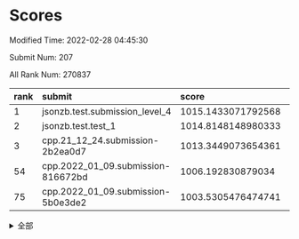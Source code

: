 # Scores

Modified Time: 2022-02-28 04:45:30

Submit Num: 207

All Rank Num: 270837

| rank |               submit               |       score        |       sigma        | pk_num |
| :--- | :--------------------------------- | :----------------- | :----------------- | :----- |
| 1    | jsonzb.test.submission_level_4     | 1015.1433071792568 | 0.8155733947620677 | 5234   |
| 2    | jsonzb.test.test_1                 | 1014.8148148980333 | 0.8576551967829454 | 5233   |
| 3    | cpp.21_12_24.submission-2b2ea0d7   | 1013.3449073654361 | 0.7977210605181385 | 5236   |
| 54   | cpp.2022_01_09.submission-816672bd | 1006.192830879034  | 0.7128338861880215 | 5237   |
| 75   | cpp.2022_01_09.submission-5b0e3de2 | 1003.5305476474741 | 0.7133096252720859 | 5235   |


<details>
<summary>全部</summary>

| rank |                 submit                 |       score        |       sigma        | pk_num |
| :--- | :------------------------------------- | :----------------- | :----------------- | :----- |
| 1    | jsonzb.test.submission_level_4         | 1015.1433071792568 | 0.8155733947620677 | 5234   |
| 2    | jsonzb.test.test_1                     | 1014.8148148980333 | 0.8576551967829454 | 5233   |
| 3    | cpp.21_12_24.submission-2b2ea0d7       | 1013.3449073654361 | 0.7977210605181385 | 5236   |
| 4    | gobigger.level_3.submission_level_3_3  | 1011.7067004025884 | 0.7818246083912695 | 5230   |
| 5    | gobigger.level_3.submission_level_3_36 | 1011.5329060984674 | 0.7673318563344893 | 5227   |
| 6    | gobigger.level_3.submission_level_3_15 | 1011.5127528099139 | 0.7670732172101287 | 5234   |
| 7    | gobigger.level_3.submission_level_3_5  | 1011.4649155738874 | 0.7767306146454266 | 5235   |
| 8    | gobigger.level_3.submission_level_3_42 | 1011.0303902245141 | 0.7662576948142658 | 5235   |
| 9    | gobigger.level_3.submission_level_3_47 | 1010.9962811461074 | 0.7707784559370989 | 5231   |
| 10   | gobigger.level_3.submission_level_3_41 | 1010.99589751627   | 0.7726545455016742 | 5229   |
| 11   | gobigger.level_3.submission_level_3_6  | 1010.9091772751258 | 0.7554846320802222 | 5232   |
| 12   | gobigger.level_3.submission_level_3_19 | 1010.8804044607135 | 0.7618226197447457 | 5237   |
| 13   | gobigger.level_3.submission_level_3_38 | 1010.8417095019478 | 0.7589444318209299 | 5234   |
| 14   | gobigger.level_3.submission_level_3_0  | 1010.6551633432778 | 0.7570765179025792 | 5231   |
| 15   | gobigger.level_3.submission_level_3_48 | 1010.5616652769934 | 0.749230016709499  | 5233   |
| 16   | gobigger.level_3.submission_level_3_29 | 1010.4394787613492 | 0.7581437077363187 | 5230   |
| 17   | gobigger.level_3.submission_level_3_30 | 1010.4298200764792 | 0.7545187160149887 | 5241   |
| 18   | gobigger.level_3.submission_level_3_31 | 1010.3465765081004 | 0.8085138771005428 | 5236   |
| 19   | gobigger.level_3.submission_level_3_34 | 1010.3261811106554 | 0.7468592184446227 | 5233   |
| 20   | gobigger.level_3.submission_level_3_22 | 1010.2823001256902 | 0.75583048160433   | 5236   |
| 21   | gobigger.level_3.submission_level_3_18 | 1010.2759840340526 | 0.7585411095943286 | 5235   |
| 22   | gobigger.level_3.submission_level_3_1  | 1010.2370345856634 | 0.7670489553710651 | 5239   |
| 23   | gobigger.level_3.submission_level_3_10 | 1010.228833481826  | 0.7518305977057775 | 5234   |
| 24   | gobigger.level_3.submission_level_3_27 | 1010.1992866168412 | 0.762961368679381  | 5231   |
| 25   | gobigger.level_3.submission_level_3_25 | 1010.1776996873231 | 0.7631372367240995 | 5234   |
| 26   | gobigger.level_3.submission_level_3_21 | 1010.0593617136626 | 0.7557596756944469 | 5230   |
| 27   | gobigger.level_3.submission_level_3_17 | 1009.9374683374272 | 0.7620939823693613 | 5232   |
| 28   | gobigger.level_3.submission_level_3_24 | 1009.9129139608596 | 0.7783229436985437 | 5235   |
| 29   | gobigger.level_3.submission_level_3_28 | 1009.8837477714275 | 0.7666555776634157 | 5234   |
| 30   | gobigger.level_3.submission_level_3_39 | 1009.8809264040653 | 0.7569307177131562 | 5240   |
| 31   | gobigger.level_3.submission_level_3_40 | 1009.8496839153728 | 0.7646072680858448 | 5230   |
| 32   | gobigger.level_3.submission_level_3_33 | 1009.7617649218755 | 0.775715827074263  | 5235   |
| 33   | gobigger.level_3.submission_level_3_45 | 1009.6990285232152 | 0.7516744065850042 | 5232   |
| 34   | gobigger.level_3.submission_level_3_44 | 1009.678098929934  | 0.7659104706720775 | 5238   |
| 35   | gobigger.level_3.submission_level_3_2  | 1009.6617039676833 | 0.7515604699036846 | 5231   |
| 36   | gobigger.level_3.submission_level_3_14 | 1009.6036862000436 | 0.7645722285541401 | 5236   |
| 37   | gobigger.level_3.submission_level_3_37 | 1009.5781316886023 | 0.7582964996683903 | 5233   |
| 38   | gobigger.level_3.submission_level_3_8  | 1009.4887966297973 | 0.7384422706448069 | 5239   |
| 39   | gobigger.level_3.submission_level_3_12 | 1009.4454634535138 | 0.759570194242618  | 5229   |
| 40   | gobigger.level_3.submission_level_3_4  | 1009.3736904283957 | 0.7402656688453517 | 5236   |
| 41   | gobigger.level_3.submission_level_3_49 | 1009.3670743803663 | 0.7340667532223414 | 5237   |
| 42   | gobigger.level_3.submission_level_3_16 | 1009.365567050796  | 0.7659038145181413 | 5237   |
| 43   | gobigger.level_3.submission_level_3_20 | 1009.2984140146742 | 0.7477101851650996 | 5239   |
| 44   | gobigger.level_3.submission_level_3_35 | 1009.2733803745783 | 0.7675491412884705 | 5235   |
| 45   | gobigger.level_3.submission_level_3_26 | 1009.1749998182712 | 0.7459313935612869 | 5229   |
| 46   | gobigger.level_3.submission_level_3_23 | 1009.1467835685868 | 0.7342255126260966 | 5230   |
| 47   | gobigger.level_3.submission_level_3_46 | 1008.8926431888301 | 0.7466090029405937 | 5234   |
| 48   | gobigger.level_3.submission_level_3_11 | 1008.8415281154037 | 0.7383715366124877 | 5236   |
| 49   | gobigger.level_3.submission_level_3_43 | 1008.8026989370943 | 0.7442962863467611 | 5235   |
| 50   | gobigger.level_3.submission_level_3_32 | 1008.7317627676757 | 0.7744729582925836 | 5236   |
| 51   | gobigger.level_3.submission_level_3_13 | 1008.632887989152  | 0.7631303197511893 | 5232   |
| 52   | gobigger.level_3.submission_level_3_7  | 1008.5537755757425 | 0.7388834349499045 | 5231   |
| 53   | gobigger.level_3.submission_level_3_9  | 1008.358741945412  | 0.7440023115572296 | 5231   |
| 54   | cpp.2022_01_09.submission-816672bd     | 1006.192830879034  | 0.7128338861880215 | 5237   |
| 55   | gobigger.level_1.submission_level_1_24 | 1005.1342721306671 | 0.7092666100617374 | 5232   |
| 56   | gobigger.level_1.submission_level_1_45 | 1005.113692152552  | 0.7248305686255725 | 5235   |
| 57   | gobigger.level_1.submission_level_1_17 | 1004.8733081941485 | 0.72726775578482   | 5229   |
| 58   | gobigger.level_1.submission_level_1_11 | 1004.5027023047712 | 0.7157603413849734 | 5231   |
| 59   | gobigger.level_1.submission_level_1_32 | 1004.4867617270643 | 0.7286019236056179 | 5230   |
| 60   | gobigger.level_1.submission_level_1_43 | 1004.4289750131317 | 0.7198423252093755 | 5235   |
| 61   | gobigger.level_1.submission_level_1_14 | 1004.3404013886104 | 0.7398185563325358 | 5239   |
| 62   | gobigger.level_1.submission_level_1_42 | 1004.2050035830974 | 0.7252031514282241 | 5226   |
| 63   | gobigger.level_1.submission_level_1_49 | 1004.1533252979285 | 0.7223633026371348 | 5235   |
| 64   | gobigger.level_1.submission_level_1_19 | 1004.1432249070515 | 0.7282251540551582 | 5233   |
| 65   | gobigger.level_1.submission_level_1_39 | 1004.0909678113329 | 0.716357656853735  | 5232   |
| 66   | gobigger.level_1.submission_level_1_0  | 1003.9195134299702 | 0.710421688284929  | 5233   |
| 67   | gobigger.level_1.submission_level_1_35 | 1003.9112959324182 | 0.7310220351756712 | 5232   |
| 68   | gobigger.level_1.submission_level_1_40 | 1003.888746768101  | 0.7341601077794162 | 5227   |
| 69   | gobigger.level_1.submission_level_1_31 | 1003.861578823609  | 0.7310022423637377 | 5235   |
| 70   | gobigger.level_1.submission_level_1_48 | 1003.7613723948626 | 0.7131858848715646 | 5230   |
| 71   | gobigger.level_1.submission_level_1_16 | 1003.7130604904638 | 0.7224388857632553 | 5238   |
| 72   | gobigger.level_1.submission_level_1_41 | 1003.6813023243845 | 0.7117089611019023 | 5234   |
| 73   | gobigger.level_1.submission_level_1_18 | 1003.5610951672161 | 0.7227020766859447 | 5237   |
| 74   | gobigger.level_1.submission_level_1_26 | 1003.541680265393  | 0.7055372434035607 | 5234   |
| 75   | cpp.2022_01_09.submission-5b0e3de2     | 1003.5305476474741 | 0.7133096252720859 | 5235   |
| 76   | gobigger.level_1.submission_level_1_27 | 1003.5260212748213 | 0.7109312697414455 | 5236   |
| 77   | gobigger.level_1.submission_level_1_47 | 1003.513445037096  | 0.7100054739223595 | 5239   |
| 78   | gobigger.level_1.submission_level_1_30 | 1003.4497897274972 | 0.7188710516443981 | 5228   |
| 79   | gobigger.level_1.submission_level_1_8  | 1003.2289143119342 | 0.7243427701528503 | 5233   |
| 80   | gobigger.level_1.submission_level_1_46 | 1003.175368016518  | 0.7271088286932238 | 5237   |
| 81   | gobigger.level_1.submission_level_1_37 | 1003.172242705576  | 0.7116308556719046 | 5238   |
| 82   | gobigger.level_1.submission_level_1_10 | 1003.1663461778375 | 0.7271471088503613 | 5233   |
| 83   | gobigger.level_1.submission_level_1_33 | 1003.1348291534354 | 0.710032744561344  | 5240   |
| 84   | gobigger.level_1.submission_level_1_3  | 1003.1287715106251 | 0.7174577853244504 | 5235   |
| 85   | gobigger.level_1.submission_level_1_7  | 1003.0529685101527 | 0.712005720405792  | 5231   |
| 86   | gobigger.level_1.submission_level_1_12 | 1003.0457066298958 | 0.7150001239766705 | 5232   |
| 87   | gobigger.level_1.submission_level_1_9  | 1003.0396531299155 | 0.7220296525700516 | 5239   |
| 88   | gobigger.level_1.submission_level_1_28 | 1003.0234402804754 | 0.7256117834193241 | 5238   |
| 89   | gobigger.level_1.submission_level_1_29 | 1002.9936983300901 | 0.7192034185489881 | 5237   |
| 90   | gobigger.level_1.submission_level_1_15 | 1002.9000038422988 | 0.7184278335469698 | 5236   |
| 91   | gobigger.level_1.submission_level_1_2  | 1002.8743641741437 | 0.7195196870240994 | 5231   |
| 92   | gobigger.level_1.submission_level_1_22 | 1002.8518536958877 | 0.7221311547178899 | 5233   |
| 93   | gobigger.level_1.submission_level_1_5  | 1002.8332300324246 | 0.7098019840400567 | 5232   |
| 94   | gobigger.level_1.submission_level_1_25 | 1002.7442581194512 | 0.7084341829269185 | 5230   |
| 95   | gobigger.level_1.submission_level_1_13 | 1002.7371501489473 | 0.7168634039802121 | 5236   |
| 96   | gobigger.level_1.submission_level_1_44 | 1002.7111402256359 | 0.7186088603155207 | 5235   |
| 97   | gobigger.level_1.submission_level_1_1  | 1002.6926186421429 | 0.7239583883912047 | 5234   |
| 98   | gobigger.level_1.submission_level_1_36 | 1002.6260597663481 | 0.7132190229164612 | 5230   |
| 99   | gobigger.level_1.submission_level_1_34 | 1002.5426658634465 | 0.7131093892508967 | 5239   |
| 100  | gobigger.level_1.submission_level_1_38 | 1002.4833964193026 | 0.714594231109929  | 5237   |
| 101  | gobigger.level_1.submission_level_1_6  | 1002.3243330430902 | 0.7126568762778648 | 5231   |
| 102  | gobigger.level_1.submission_level_1_21 | 1002.2867191584945 | 0.7207910973046171 | 5235   |
| 103  | gobigger.level_1.submission_level_1_20 | 1002.1591055303528 | 0.7170848354252756 | 5232   |
| 104  | gobigger.level_1.submission_level_1_4  | 1001.969542778737  | 0.7322747455366673 | 5232   |
| 105  | gobigger.level_1.submission_level_1_23 | 1001.9488997567054 | 0.7110714909679975 | 5234   |
| 106  | gobigger.random.submission_random_18   | 997.4302872957446  | 0.7126164691453637 | 5227   |
| 107  | gobigger.random.submission_random_12   | 997.2283214481675  | 0.7120866379353351 | 5233   |
| 108  | gobigger.random.submission_random_20   | 996.9782025713052  | 0.7049672844649937 | 5234   |
| 109  | gobigger.random.submission_random_10   | 996.7633196015436  | 0.7130193314930394 | 5237   |
| 110  | gobigger.random.submission_random_5    | 996.6046409811431  | 0.7085908295302144 | 5231   |
| 111  | gobigger.random.submission_random_48   | 996.5833192458097  | 0.7115828057547897 | 5238   |
| 112  | gobigger.random.submission_random_34   | 996.5816923911188  | 0.7104377214875387 | 5231   |
| 113  | gobigger.random.submission_random_9    | 996.5283849023467  | 0.7216296576169358 | 5238   |
| 114  | gobigger.random.submission_random_1    | 996.3873738979366  | 0.7049825252728077 | 5236   |
| 115  | gobigger.random.submission_random_24   | 996.3543088880232  | 0.7096076404538166 | 5238   |
| 116  | gobigger.random.submission_random_49   | 996.3257434483628  | 0.7059194988392169 | 5234   |
| 117  | gobigger.random.submission_random_19   | 996.3062048143669  | 0.7169605347083775 | 5234   |
| 118  | gobigger.random.submission_random_45   | 996.2919254601013  | 0.7204745600622021 | 5230   |
| 119  | gobigger.random.submission_random_33   | 996.2876828516465  | 0.7068486798815952 | 5234   |
| 120  | gobigger.random.submission_random_42   | 996.2702871638427  | 0.699230654432749  | 5231   |
| 121  | gobigger.random.submission_random_25   | 996.2449746481908  | 0.7146228387639281 | 5235   |
| 122  | gobigger.random.submission_random_21   | 996.20681056582    | 0.7023523585662236 | 5236   |
| 123  | gobigger.random.submission_random_23   | 996.1682291223412  | 0.7075390626829241 | 5233   |
| 124  | gobigger.random.submission_random_39   | 996.1650874436202  | 0.6957661636536452 | 5231   |
| 125  | gobigger.random.submission_random_3    | 996.1534135578227  | 0.7113907635568839 | 5237   |
| 126  | gobigger.random.submission_random_27   | 996.0980557656169  | 0.7043304338521094 | 5230   |
| 127  | gobigger.random.submission_random_43   | 996.0091537711684  | 0.7088003105750968 | 5235   |
| 128  | gobigger.random.submission_random_35   | 995.9789588027429  | 0.6986965524313258 | 5239   |
| 129  | gobigger.random.submission_random_2    | 995.9697961478197  | 0.7082335069834358 | 5234   |
| 130  | gobigger.random.submission_random_28   | 995.9435378313906  | 0.6934794345788585 | 5237   |
| 131  | gobigger.random.submission_random_47   | 995.9405283931235  | 0.7094720119568068 | 5234   |
| 132  | gobigger.random.submission_random_17   | 995.8189927035733  | 0.7276929825343625 | 5236   |
| 133  | gobigger.random.submission_random_32   | 995.7875287573161  | 0.7112588408686431 | 5234   |
| 134  | gobigger.random.submission_random_37   | 995.7333237125956  | 0.7128299156355211 | 5228   |
| 135  | gobigger.random.submission_random_38   | 995.717236191301   | 0.7167029770362435 | 5232   |
| 136  | gobigger.random.submission_random_15   | 995.7123246012081  | 0.7168614954502088 | 5227   |
| 137  | gobigger.random.submission_random_4    | 995.7092186621991  | 0.7233198872728881 | 5238   |
| 138  | gobigger.random.submission_random_29   | 995.6858346639495  | 0.7167271719925266 | 5234   |
| 139  | gobigger.random.submission_random_41   | 995.6313571557903  | 0.7085281435856606 | 5229   |
| 140  | gobigger.random.submission_random_30   | 995.6158968259506  | 0.7275679363489478 | 5234   |
| 141  | gobigger.random.submission_random_26   | 995.6065202232074  | 0.7102603234680444 | 5228   |
| 142  | gobigger.random.submission_random_8    | 995.5485296885494  | 0.7088199730927434 | 5232   |
| 143  | gobigger.random.submission_random_40   | 995.5009780060553  | 0.7216747574170919 | 5237   |
| 144  | gobigger.random.submission_random_14   | 995.4630806023349  | 0.7089370246925419 | 5237   |
| 145  | gobigger.random.submission_random_6    | 995.3788320601441  | 0.7014818576648517 | 5232   |
| 146  | gobigger.random.submission_random_13   | 995.3723863041849  | 0.7123162206179634 | 5238   |
| 147  | gobigger.random.submission_random_36   | 995.3545128176839  | 0.6963504086103812 | 5229   |
| 148  | gobigger.random.submission_random_0    | 995.2313587632484  | 0.7043873488023049 | 5227   |
| 149  | gobigger.random.submission_random_44   | 995.2068310010459  | 0.7165908938914882 | 5228   |
| 150  | gobigger.random.submission_random_46   | 995.197269375201   | 0.6882123586715098 | 5232   |
| 151  | gobigger.random.submission_random_22   | 995.1000495326185  | 0.7242906664026569 | 5230   |
| 152  | gobigger.random.submission_random_31   | 994.9539651709449  | 0.7242544962102114 | 5237   |
| 153  | gobigger.random.submission_random_16   | 994.7408402730622  | 0.716073904144127  | 5236   |
| 154  | gobigger.random.submission_random_11   | 994.6889853932902  | 0.7059325663863765 | 5231   |
| 155  | gobigger.random.submission_random_7    | 994.2680515351523  | 0.7091661071823782 | 5233   |
| 156  | gobigger.level_2.submission_level_2_43 | 993.9092572495792  | 0.7272538454881425 | 5229   |
| 157  | gobigger.level_2.submission_level_2_24 | 993.8420938797243  | 0.7454963490245913 | 5234   |
| 158  | gobigger.level_2.submission_level_2_48 | 993.8169659007233  | 0.7269181012684022 | 5234   |
| 159  | gobigger.level_2.submission_level_2_37 | 993.7974101859254  | 0.7277216578701333 | 5239   |
| 160  | gobigger.level_2.submission_level_2_19 | 993.1409438034634  | 0.7313049927862465 | 5236   |
| 161  | gobigger.level_2.submission_level_2_13 | 993.1096854461582  | 0.7482369041838793 | 5235   |
| 162  | gobigger.level_2.submission_level_2_33 | 993.0331030619144  | 0.7391334673297068 | 5228   |
| 163  | gobigger.level_2.submission_level_2_25 | 993.0016111638555  | 0.7316410945752412 | 5232   |
| 164  | gobigger.level_2.submission_level_2_23 | 992.9545079996946  | 0.7310040967787349 | 5234   |
| 165  | gobigger.level_2.submission_level_2_21 | 992.907674053199   | 0.74011861722533   | 5233   |
| 166  | gobigger.level_2.submission_level_2_27 | 992.8320683320618  | 0.7360105549874225 | 5239   |
| 167  | gobigger.level_2.submission_level_2_11 | 992.8256049510115  | 0.7500197893413598 | 5233   |
| 168  | gobigger.level_2.submission_level_2_40 | 992.7630806717773  | 0.7343405421437417 | 5234   |
| 169  | gobigger.level_2.submission_level_2_44 | 992.7272844216702  | 0.7658260244955907 | 5233   |
| 170  | gobigger.level_2.submission_level_2_30 | 992.6006454698942  | 0.7518429810236631 | 5232   |
| 171  | gobigger.level_2.submission_level_2_39 | 992.5437713455856  | 0.7444755433790161 | 5234   |
| 172  | gobigger.level_2.submission_level_2_35 | 992.5068390617106  | 0.7333851720834054 | 5233   |
| 173  | gobigger.level_2.submission_level_2_38 | 992.4975143359958  | 0.7327820193390229 | 5236   |
| 174  | gobigger.level_2.submission_level_2_34 | 992.4820062937666  | 0.7446818158726289 | 5238   |
| 175  | gobigger.level_2.submission_level_2_31 | 992.3339011281723  | 0.7536173605241042 | 5234   |
| 176  | gobigger.level_2.submission_level_2_36 | 992.246649917292   | 0.7439469968810224 | 5231   |
| 177  | gobigger.level_2.submission_level_2_12 | 992.2317778145563  | 0.7410075096221344 | 5239   |
| 178  | gobigger.level_2.submission_level_2_18 | 992.1653266923157  | 0.7468141744730566 | 5230   |
| 179  | gobigger.level_2.submission_level_2_2  | 992.1235959290607  | 0.7537483738422732 | 5234   |
| 180  | gobigger.level_2.submission_level_2_26 | 992.0802260910839  | 0.7545991522329623 | 5232   |
| 181  | gobigger.level_2.submission_level_2_0  | 991.8629918625745  | 0.7558533341771349 | 5236   |
| 182  | gobigger.level_2.submission_level_2_42 | 991.7628625178244  | 0.743956023613295  | 5232   |
| 183  | gobigger.level_2.submission_level_2_29 | 991.7530485135253  | 0.7437810119458053 | 5241   |
| 184  | gobigger.level_2.submission_level_2_4  | 991.7414293481129  | 0.7541286341435324 | 5231   |
| 185  | gobigger.level_2.submission_level_2_17 | 991.6862297474443  | 0.7569631466761975 | 5237   |
| 186  | gobigger.level_2.submission_level_2_49 | 991.6803944962877  | 0.7563685114094103 | 5228   |
| 187  | gobigger.level_2.submission_level_2_15 | 991.6681227313965  | 0.7517354224540258 | 5236   |
| 188  | gobigger.level_2.submission_level_2_8  | 991.5072153352862  | 0.748595250174177  | 5229   |
| 189  | gobigger.level_2.submission_level_2_22 | 991.4918637149965  | 0.7559845460665895 | 5236   |
| 190  | gobigger.level_2.submission_level_2_14 | 991.4911841190784  | 0.751271688751725  | 5228   |
| 191  | gobigger.level_2.submission_level_2_46 | 991.4173210215688  | 0.766293913161906  | 5231   |
| 192  | gobigger.level_2.submission_level_2_41 | 991.3030098212536  | 0.7438956854443067 | 5234   |
| 193  | gobigger.level_2.submission_level_2_5  | 991.2279453779723  | 0.7515690814942494 | 5233   |
| 194  | gobigger.level_2.submission_level_2_32 | 991.2179317497728  | 0.7498009254862809 | 5229   |
| 195  | gobigger.level_2.submission_level_2_7  | 991.200701023142   | 0.7397341201596214 | 5233   |
| 196  | gobigger.level_2.submission_level_2_20 | 991.1298496200415  | 0.7430726645487482 | 5235   |
| 197  | gobigger.level_2.submission_level_2_45 | 991.0154643951104  | 0.7593801224233045 | 5231   |
| 198  | gobigger.level_2.submission_level_2_28 | 991.0095483037751  | 0.7763428288502906 | 5231   |
| 199  | gobigger.level_2.submission_level_2_6  | 990.8393240150172  | 0.7571039245801365 | 5236   |
| 200  | gobigger.level_2.submission_level_2_10 | 990.7444839812147  | 0.7671551849241843 | 5231   |
| 201  | gobigger.level_2.submission_level_2_1  | 990.6490723613554  | 0.7761500017546121 | 5229   |
| 202  | gobigger.level_2.submission_level_2_16 | 990.5418643970529  | 0.7606006736495032 | 5237   |
| 203  | gobigger.level_2.submission_level_2_47 | 990.242601352956   | 0.7618862741892757 | 5233   |
| 204  | gobigger.level_2.submission_level_2_9  | 990.2384987610134  | 0.7674969688794114 | 5235   |
| 205  | gobigger.level_2.submission_level_2_3  | 990.0667798780964  | 0.7674692311438903 | 5231   |
| 206  | gobigger.none.submission_none_0        | 976.9314018346319  | 1.3306389474696385 | 5234   |
| 207  | gobigger.none.submission_none_1        | 974.9067463065202  | 1.557115796259145  | 5228   |

</details>
